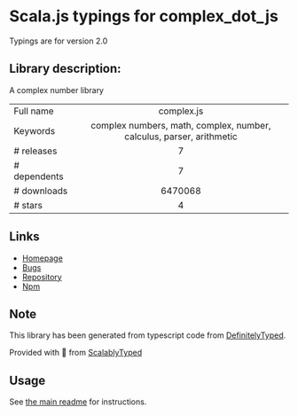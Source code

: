
# Scala.js typings for complex_dot_js

Typings are for version 2.0

## Library description:
A complex number library

|                    |                 |
| ------------------ | :-------------: |
| Full name          | complex.js |
| Keywords           | complex numbers, math, complex, number, calculus, parser, arithmetic |
| # releases         | 7 |
| # dependents       | 7 |
| # downloads        | 6470068 |
| # stars            | 4 |

## Links
- [Homepage](https://github.com/infusion/Complex.js)
- [Bugs](https://github.com/infusion/Complex.js/issues)
- [Repository](https://github.com/infusion/Complex.js)
- [Npm](https://www.npmjs.com/package/complex.js)
    


## Note
This library has been generated from typescript code from [DefinitelyTyped](https://definitelytyped.org).

Provided with :purple_heart: from [ScalablyTyped](https://github.com/oyvindberg/ScalablyTyped)

## Usage
See [the main readme](../../readme.md) for instructions.


